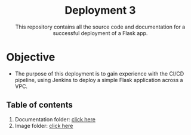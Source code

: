 <h1 align=center>Deployment 3</h1>
<div align=center>This repository contains all the source code and documentation for a successful deployment of a Flask app.</div>

# Objective
- The purpose of this deployment is to gain experience with the CI/CD pipeline, using Jenkins to deploy a simple Flask application across a VPC.

## Table of contents
1. Documentation folder: [click here](https://github.com/herimendoza/kuralabs_deployment_3/tree/main/Documentation)
2. Image folder: [click here](https://github.com/herimendoza/kuralabs_deployment_3/tree/main/deploy3_images)

